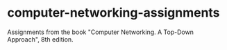 # computer-networking-assignments
Assignments from the book "Computer Networking. A Top-Down Approach", 8th edition.
